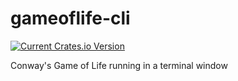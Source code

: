# gameoflife-cli

[![Current Crates.io Version](https://img.shields.io/crates/v/gameoflife_cli)](https://crates.io/crates/gameoflife_cli)

Conway's Game of Life running in a terminal window